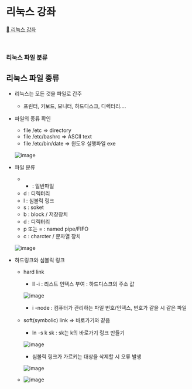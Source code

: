 # 리눅스 강좌
[:link: 리눅스 강좌 ](https://youtu.be/uRZr35xIBqg) 


<br>

### 리눅스 파일 분류 

## 리눅스 파일 종류
* 리눅스는 모든 것을 파일로 간주
    * 프린터, 키보드, 모니터, 하드디스크, 디렉터리....

* 파일의 종류 확인 
    * file /etc => directory 
    * file /etc/bashrc => ASCII text
    * file /etc/bin/date => 윈도우 실행파일 exe  

    ![image](https://user-images.githubusercontent.com/93310395/169464439-77dbf5cb-85b8-4610-9288-281ae5fb2689.png)

* 파일 분류
    * - : 일반파일
    * d : 디렉터리
    * l : 심볼릭 링크
    * s : soket
    * b : block / 저장장치 
    * d : 디렉터리
    * p 또는 = : named pipe/FIFO
    * c : charcter / 문자열 장치

    ![image](https://user-images.githubusercontent.com/93310395/169466849-f1de3d62-b0f7-4681-bdc8-d7ad5a36f435.png)

* 하드링크와 심볼릭 링크
    * hard link 
        * ll -i : 리스트 인텍스 부여 : 하드디스크의 주소 값 

        ![image](https://user-images.githubusercontent.com/93310395/169469238-3f2f5f8d-dba1-4008-afcc-1ace7c6cd85e.png)

        * i -node : 컴퓨터가 관리하는 파일 번호/인덱스, 번호가 같을 시 같은 파일 

    * soft(symbolic) link => 바로가기와 같음
        * ln -s k sk : sk는 k의 바로가기 링크 만들기 

        ![image](https://user-images.githubusercontent.com/93310395/169469851-eb8056bc-3281-4aa2-9a01-b37afd4ce70e.png)

        * 심볼릭 링크가 가르키는 대상을 삭제할 시 오류 발생

        ![image](https://user-images.githubusercontent.com/93310395/169473007-7b96634a-f6b1-44e9-97b0-423d5598371f.png)

    * ![image](https://user-images.githubusercontent.com/93310395/169473219-48a3efcf-8846-4388-acc6-6950af177b88.png)



``` 
